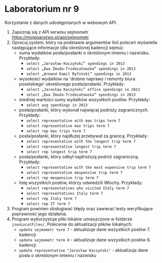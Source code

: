 # Laboratorium nr 9

Korzystanie z danych udostępnianych w webowym API.

1. Zapoznaj się z API serwisu sejmometr https://mojepanstwo.pl/api/sejmometr
2. Opracuj system, który na podstawie argumentów linii poleceń wyświetla następujące informacje (dla określonej kadencji
   sejmu):
    * suma wydatków posła/posłanki o określonym imieniu i nazwisku. Przykłady:
        * `select „Jarosław Kaczyński” spendings in 2013`
        * `select „Ewa Żmuda-Trzebiatowska” spendings in 2013`
        * `select „Armand Kamil Ryfiński” spendings in 2013`
    * wysokości wydatków na 'drobne naprawy i remonty biura poselskiego' określonego posła/posłanki. Przykłady:
        * `select „Jarosław Kaczyński” office spendings in 2013`
        * `select „Ewa Żmuda-Trzebiatowska” spendings in 2013`
    * średniej wartości sumy wydatków wszystkich posłów. Przykłady:
        * `select avg spendings in 2013`
    * posła/posłanki, który wykonał najwięcej podróży zagranicznych. Przykłady:
        * `select representative with max trips term 7`
        * `select representative max trips term 7`
        * `select rep max trips term 7`
    * posła/posłanki, który najdłużej przebywał za granicą. Przykłady:
        * `select representative with the longest trip term 7`
        * `select representative longest trip term 7`
        * `select rep longest trip term 7`
    * posła/posłanki, który odbył najdroższą podróż zagraniczną. Przykłady:
        * `select representative with the most expensive trip term 7`
        * `select representative mexpensive trip term 7`
        * `select rep mexpensive trip term 7`
    * listę wszystkich posłów, którzy odwiedzili Włochy. Przykłady:
        * `select representatives who visited Italy term 7`
        * `select representatives Italy term 7`
        * `select rep Italy term 7`
        * `select rep IT term 7`
3. Program powinien obsługiwać błędy oraz zawierać testy weryfikujące poprawność jego działania.
4. Program wykorzystuje pliki lokalne umieszczone w folderze `jsonLocalFiles/`. Polecenie do aktualizacji plików lokalnych: 
    * `update sejmometr term 7` - aktualizuje dane wszystkich posłów 7. kadencji 
    * `update sejmometr term 8` - aktualizuje dane wszystkich posłów 8. kadencji
    * `update representative "Jarosław Kaczyński"` - aktualizuje dane posła o określonym imieniu i nazwisku